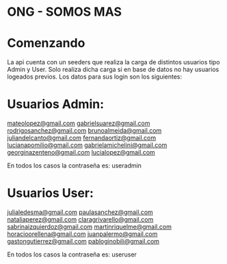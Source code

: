 # ONG - SOMOS MAS

# Comenzando
La api cuenta con un seeders que realiza la carga de distintos usuarios tipo Admin y User. Solo realiza dicha carga si en base de datos no hay usuarios logeados previos.
Los datos para sus login son los siguientes:
# Usuarios Admin:
mateolopez@gmail.com
gabrielsuarez@gmail.com
rodrigosanchez@gmail.com
brunoalmeida@gmail.com
juliandelcanto@gmail.com
fernandaortiz@gmail.com
lucianapomilio@gmail.com
gabrielamichelini@gmail.com
georginazenteno@gmail.com
lucialopez@gmail.com

En todos los casos la contraseña es: useradmin
# Usuarios User:
julialedesma@gmail.com
paulasanchez@gmail.com
nataliaperez@gmail.com
claragrivarello@gmail.com
sabrinaizquierdoz@gmail.com
martinriquelme@gmail.com
horacioorellena@gmail.com
juanpalermo@gmail.com
gastongutierrez@gmail.com
pabloginobili@gmail.com

En todos los casos la contraseña es: useruser

